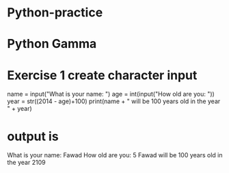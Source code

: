 # Python-practice

# Python Gamma 

# Exercise 1 create character input

name = input("What is your name: ")
age = int(input("How old are you: "))
year = str((2014 - age)+100)
print(name + " will be 100 years old in the year " + year)

# output is
What is your name: Fawad
How old are you: 5
Fawad will be 100 years old in the year 2109
